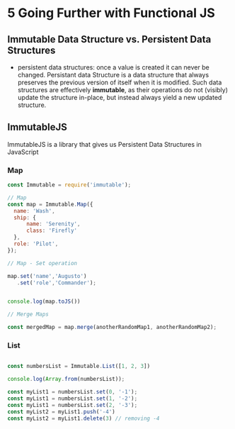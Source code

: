 # 5 Going Further with Functional JS

## Immutable Data Structure vs. Persistent Data Structures

- persistent data structures: once a value is created it can never be changed. Persistant data Structure is a data structure that always preserves the previous version of itself when it is modified. Such data structures are effectively **immutable**, as their operations do not (visibly) update the structure in-place, but instead always yield a new updated structure.

## ImmutableJS  
ImmutableJS is a library that gives us Persistent Data Structures in JavaScript


### Map
```js
const Immutable = require('immutable');

// Map
const map = Immutable.Map({ 
  name: 'Wash',
  ship: {
      name: 'Serenity',
      class: 'Firefly'
  },
  role: 'Pilot',
});

// Map - Set operation

map.set('name','Augusto')
   .set('role','Commander');


console.log(map.toJS())

// Merge Maps

const mergedMap = map.merge(anotherRandomMap1, anotherRandomMap2);

```

### List
```js

const numbersList = Immutable.List([1, 2, 3])

console.log(Array.from(numbersList));

const myList1 = numbersList.set(0, '-1');
const myList1 = numbersList.set(1, '-2');
const myList1 = numbersList.set(2, '-3');
const myList2 = myList1.push('-4')
const myList2 = myList1.delete(3) // removing -4

```